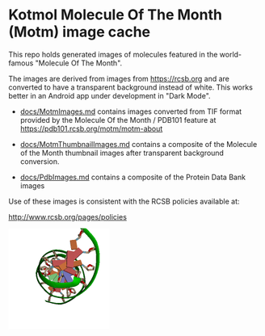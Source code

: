 # Kotmol Molecule Of The Month (Motm) image cache

This repo holds generated images of molecules featured
in the world-famous "Molecule Of The Month".

The images are derived from images from https://rcsb.org
and are converted to have a transparent background
instead of white.  This works better in an Android
app under development in "Dark Mode".

* [docs/MotmImages.md] contains images converted from TIF format provided 
by the Molecule Of the Month / PDB101 feature at https://pdb101.rcsb.org/motm/motm-about

* [docs/MotmThumbnailImages.md] contains a composite of the Molecule of the Month
thumbnail images after transparent background conversion.

* [docs/PdbImages.md] contains a composite of the Protein Data Bank images

Use of these images is consistent with the RCSB policies available at:

http://www.rcsb.org/pages/policies

[docs/MotmImages.md]:docs/MotmImages.md
[docs/MotmThumbnailImages.md]:docs/MotmThumbnailImages.md
[docs/PdbImages.md]:docs/PdbImages.md

<img src="docs/img/1/1bna.png" width = 200>


